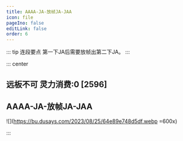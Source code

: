 ```yaml
---
title: AAAA-JA-放帧JA-JAA
icon: file
pageIno: false
editLink: false
order: 6
---
```


::: tip 连段要点
第一下JA后需要放帧出第二下JA。
:::

::: center
## **远板不可 灵力消费:0 [2596]**
## **AAAA-JA-放帧JA-JAA**

![](https://bu.dusays.com/2023/08/25/64e89e748d5df.webp =600x)

:::
